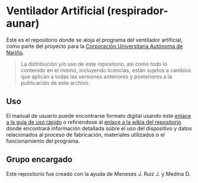 # Ventilador Artificial (respirador-aunar)

Este es el repositorio donde se aloja el programa del ventilador artificial, como parte del proyecto para la [Corporación Universitaria Autónoma de Nariño](https://aunarcali.edu.co/).

> La distribución y/o uso de este repositorio, asi como todo lo contenido en el mismo, incluyendo licencias, están sujetos a cambios que aplican a todas las versiones anteriores y posteriores a la publicación de este archivo.

## Uso

El manual de usuario puede encontrarse formato digital usando este [enlace a la guía de uso rápido](https://docs.google.com/document/d/1o1WCa2WkuLlF7YTMI7pya8PnM3KmCgkgH8lmjpQTbR0/) o refiriendose al [enlace a la wikia del repositorio](https://github.com/AnidemDex/respirador-aunar/wiki) donde encontrará información detallada sobre el uso del dispositivo y datos relacionados al proceso de fabricación, materiales utilizados o el funcionamiento del programa.

## Grupo encargado

Este repositorio fue creado con la ayuda de Meneses J. Ruiz J. y Medina D.
